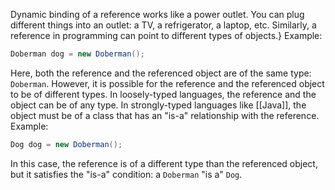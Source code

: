 Dynamic binding of a reference works like a power outlet. You can plug different things into an outlet: a TV, a refrigerator, a laptop, etc. Similarly, a reference in programming can point to different types of objects.}
Example:
```java
Doberman dog = new Doberman();
```
Here, both the reference and the referenced object are of the same type: `Doberman`. However, it is possible for the reference and the referenced object to be of different types.
In loosely-typed languages, the reference and the object can be of any type. In strongly-typed languages like [[Java]], the object must be of a class that has an "is-a" relationship with the reference.
Example:
```java
Dog dog = new Doberman();
```
In this case, the reference is of a different type than the referenced object, but it satisfies the "is-a" condition: a `Doberman` "is a" `Dog`.